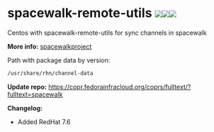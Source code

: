 # spacewalk-remote-utils [![](https://images.microbadger.com/badges/version/jorgeandrada/spacewalk-remote-utils.svg)](https://microbadger.com/images/jorgeandrada/spacewalk-remote-utils "Get your own version badge on microbadger.com")[![](https://images.microbadger.com/badges/image/jorgeandrada/spacewalk-remote-utils.svg)](https://microbadger.com/images/jorgeandrada/spacewalk-remote-utils "Get your own image badge on microbadger.com")[![](https://images.microbadger.com/badges/commit/jorgeandrada/spacewalk-remote-utils.svg)](https://microbadger.com/images/jorgeandrada/spacewalk-remote-utils "Get your own commit badge on microbadger.com")

Centos with spacewalk-remote-utils for sync channels in spacewalk

**More info:** [spacewalkproject](https://spacewalkproject.github.io/)

Path with package data by version:

```bash
/usr/share/rhn/channel-data
```

**Update repo:**
<https://copr.fedorainfracloud.org/coprs/fulltext/?fulltext=spacewalk>

**Changelog:**

- Added RedHat 7.6